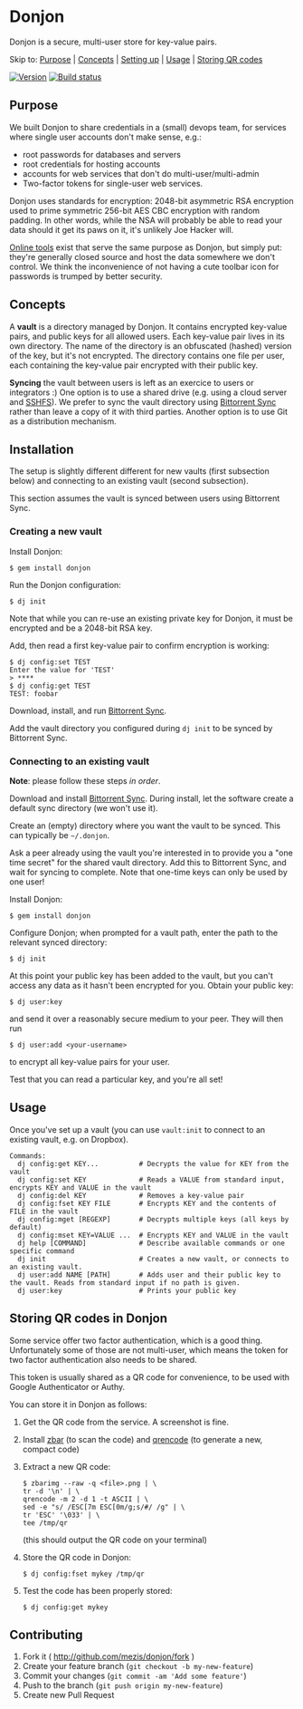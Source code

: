 # Donjon

Donjon is a secure, multi-user store for key-value pairs.

Skip to: [Purpose](#purpose) | [Concepts](#concepts) | [Setting
up](#installation) | [Usage](#usage) | [Storing QR
codes](#storing-qr-codes-in-donjon)

[![Version](https://badge.fury.io/rb/donjon.svg)](https://rubygems.org/gems/donjon)
[![Build status](https://travis-ci.org/mezis/donjon.svg?branch=master)](https://travis-ci.org/mezis/donjon)


## Purpose

We built Donjon to share credentials in a (small) devops team, for services where
single user accounts don't make sense, e.g.:

- root passwords for databases and servers
- root credentials for hosting accounts
- accounts for web services that don't do multi-user/multi-admin
- Two-factor tokens for single-user web services.

Donjon uses standards for encryption: 2048-bit asymmetric RSA encryption used to
prime symmetric 256-bit AES CBC encryption with random padding.
In other words, while the NSA will probably be able to read your data should it
get its paws on it, it's unlikely Joe Hacker will.

[Online tools](https://lastpass.com) exist that serve the same purpose as Donjon, but simply
put: they're generally closed source and host the data somewhere we don't
control. We think the inconvenience of not having a cute toolbar icon for
passwords is trumped by better security.

## Concepts

A **vault** is a directory managed by Donjon. It contains encrypted key-value
pairs, and public keys for all allowed users. Each key-value pair lives in its
own directory. The name of the directory is an obfuscated (hashed) version of
the key, but it's not encrypted. The directory contains one file per user, each
containing the key-value pair encrypted with their public key.

**Syncing** the vault between users is left as an exercice to users or
integrators :)
One option is to use a shared drive (e.g. using a cloud server and
[SSHFS](http://en.wikipedia.org/wiki/SSHFS)). We prefer to sync the vault
directory using [Bittorrent Sync](http://www.bittorrent.com/sync) rather than
leave a copy of it with third parties. Another option is to use Git as a
distribution mechanism.


## Installation

The setup is slightly different different for new vaults (first subsection below)
and connecting to an existing vault (second subsection).

This section assumes the vault is synced between users using Bittorrent Sync.


### Creating a new vault

Install Donjon:
    
    $ gem install donjon

Run the Donjon configuration:

    $ dj init

Note that while you can re-use an existing private key for Donjon, it must be
encrypted and be a 2048-bit RSA key.

Add, then read a first key-value pair to confirm encryption is working:

    $ dj config:set TEST
    Enter the value for 'TEST'
    > ****
    $ dj config:get TEST
    TEST: foobar

Download, install, and run [Bittorrent Sync](http://www.bittorrent.com/sync/downloads).

Add the vault directory you configured during `dj init` to be synced by
Bittorrent Sync.


### Connecting to an existing vault

**Note**: please follow these steps _in order_.

Download and install [Bittorrent Sync](http://www.bittorrent.com/sync/downloads).
During install, let the software create a default sync directory (we won't use
it).

Create an (empty) directory where you want the vault to be synced. This can
typically be `~/.donjon`.

Ask a peer already using the vault you're interested in to provide you a "one
time secret" for the shared vault directory. Add this to Bittorrent Sync, and
wait for syncing to complete. Note that one-time keys can only be used by one
user!

Install Donjon:

    $ gem install donjon

Configure Donjon; when prompted for a vault path, enter the path to the relevant
synced directory:

    $ dj init
    
At this point your public key has been added to the vault, but you can't access
any data as it hasn't been encrypted for you. Obtain your public key:

    $ dj user:key

and send it over a reasonably secure medium to your peer. They will then run

    $ dj user:add <your-username>

to encrypt all key-value pairs for your user.

Test that you can read a particular key, and you're all set!


## Usage

Once you've set up a vault (you can use `vault:init` to connect to an existing
vault, e.g. on Dropbox).

```
Commands:
  dj config:get KEY...          # Decrypts the value for KEY from the vault
  dj config:set KEY             # Reads a VALUE from standard input, encrypts KEY and VALUE in the vault
  dj config:del KEY             # Removes a key-value pair
  dj config:fset KEY FILE       # Encrypts KEY and the contents of FILE in the vault
  dj config:mget [REGEXP]       # Decrypts multiple keys (all keys by default)
  dj config:mset KEY=VALUE ...  # Encrypts KEY and VALUE in the vault
  dj help [COMMAND]             # Describe available commands or one specific command
  dj init                       # Creates a new vault, or connects to an existing vault.
  dj user:add NAME [PATH]       # Adds user and their public key to the vault. Reads from standard input if no path is given.
  dj user:key                   # Prints your public key
```


## Storing QR codes in Donjon

Some service offer two factor authentication, which is a good thing.
Unfortunately some of those are not multi-user, which means the token for two
factor authentication also needs to be shared.

This token is usually shared as a QR code for convenience, to be used with
Google Authenticator or Authy.

You can store it in Donjon as follows:

1. Get the QR code from the service. A screenshot is fine.

2. Install [zbar](http://zbar.sourceforge.net/) (to scan the code) and
   [qrencode](http://fukuchi.org/works/qrencode/) (to generate a new, compact
   code)

3. Extract a new QR code:

     ```
     $ zbarimg --raw -q <file>.png | \
     tr -d '\n' | \
     qrencode -m 2 -d 1 -t ASCII | \
     sed -e "s/ /ESC[7m ESC[0m/g;s/#/ /g" | \
     tr 'ESC' '\033' | \
     tee /tmp/qr
     ```

     (this should output the QR code on your terminal)

4. Store the QR code in Donjon:

    ```
    $ dj config:fset mykey /tmp/qr
    ```

5. Test the code has been properly stored:

    ```
    $ dj config:get mykey
    ```


## Contributing

1. Fork it ( http://github.com/mezis/donjon/fork )
2. Create your feature branch (`git checkout -b my-new-feature`)
3. Commit your changes (`git commit -am 'Add some feature'`)
4. Push to the branch (`git push origin my-new-feature`)
5. Create new Pull Request
